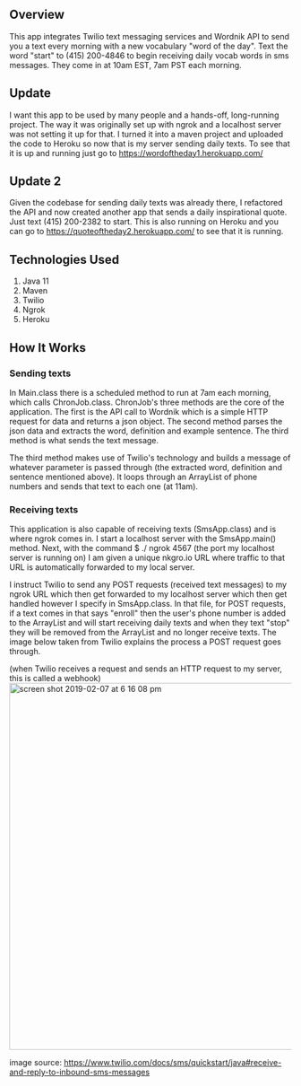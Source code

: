 ## Overview
This app integrates Twilio text messaging services and Wordnik API to send you a text every morning with a new vocabulary "word of the day".
Text the word "start" to (415) 200-4846 to begin receiving daily vocab words in sms messages. They come in at 10am EST, 7am PST each morning.

## Update
I want this app to be used by many people and a hands-off, long-running project. The way it was originally set up with ngrok and a localhost server was not setting it up for that. I turned it into a maven project and uploaded the code to Heroku so now that is my server sending daily texts. To see that it is up and running just go to https://wordoftheday1.herokuapp.com/

## Update 2
Given the codebase for sending daily texts was already there, I refactored the API and now created another app that sends a daily inspirational quote. Just text (415) 200-2382 to start. This is also running on Heroku and you can go to https://quoteoftheday2.herokuapp.com/ to see that it is running.

## Technologies Used
1. Java 11
2. Maven
3. Twilio
4. Ngrok
5. Heroku

## How It Works

### Sending texts
In Main.class there is a scheduled method to run at 7am each morning, which calls ChronJob.class. ChronJob's three methods are the core of the application.
The first is the API call to Wordnik which is a simple HTTP request for data and returns a json object.
The second method parses the json data and extracts the word, definition and example sentence.
The third method is what sends the text message.

The third method makes use of Twilio's technology and builds a message of whatever parameter is passed through (the extracted word, definition and sentence mentioned above). It loops through an ArrayList of phone numbers and sends that text to each one (at 11am). 

### Receiving texts
This application is also capable of receiving texts (SmsApp.class) and is where ngrok comes in. I start a localhost server with the SmsApp.main() method. Next, with the command $ ./ ngrok 4567 (the port my localhost server is running on) I am given a unique nkgro.io URL where traffic to that URL is automatically forwarded to my local server. 

I instruct Twilio to send any POST requests (received text messages) to my ngrok URL which then get forwarded to my localhost server which then get handled however I specify in SmsApp.class. In that file, for POST requests, if a text comes in that says "enroll" then the user's phone number is added to the ArrayList and will start receiving daily texts and when they text "stop" they will be removed from the ArrayList and no longer receive texts. The image below taken from Twilio explains the process a POST request goes through. 

(when Twilio receives a request and sends an HTTP request to my server, this is called a webhook)
<img width="654" alt="screen shot 2019-02-07 at 6 16 08 pm" src="https://user-images.githubusercontent.com/34493689/52455893-29596280-2b07-11e9-87ee-43a6ceff3ca6.png">

image source: https://www.twilio.com/docs/sms/quickstart/java#receive-and-reply-to-inbound-sms-messages
